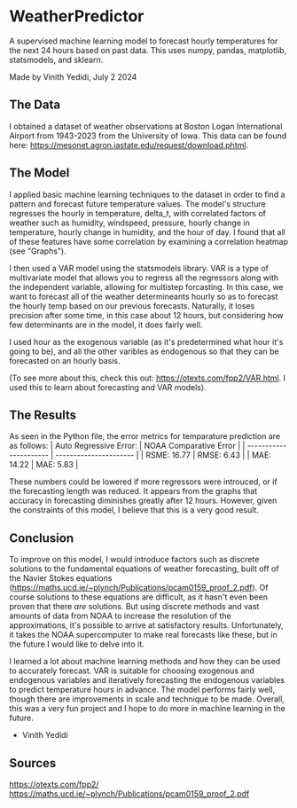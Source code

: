 # WeatherPredictor
A supervised machine learning model to forecast hourly temperatures for the next 24 hours based on past data. This uses numpy, pandas, matplotlib, statsmodels, and sklearn.

Made by Vinith Yedidi, July 2 2024

## The Data
I obtained a dataset of weather observations at Boston Logan International Airport from 1943-2023 from the University of Iowa. This data can be found here: https://mesonet.agron.iastate.edu/request/download.phtml.

## The Model
I applied basic machine learning techniques to the dataset in order to find a pattern and forecast future temperature values. The model's structure regresses the hourly in temperature, delta_t, with correlated factors of weather such as humidity, windspeed, pressure, hourly change in temperature, hourly change in humidity, and the hour of day. I found that all of these features have some correlation by examining a correlation heatmap (see "Graphs"). 

I then used a VAR model using the statsmodels library. VAR is a type of multivariate model that allows you to regress all the regressors along with the independent variable, allowing for multistep forcasting. In this case, we want to forecast all of the weather determineants hourly so as to forecast the hourly temp based on our previous forecasts. Naturally, it loses precision after some time, in this case about 12 hours, but considering how few determinants are in the model, it does fairly well.

I used hour as the exogenous variable (as it's predetermined what hour it's going to be), and all the other varibles as endogenous so that they can be forecasted on an hourly basis.

(To see more about this, check this out: https://otexts.com/fpp2/VAR.html. I used this to learn about forecasting and VAR models).

## The Results
As seen in the Python file, the error metrics for temparature prediction are as follows:
| Auto Regressive Error: | NOAA Comparative Error |
| ---------------------- | ---------------------- |
| RSME: 16.77            | RMSE: 6.43             |
| MAE:  14.22            | MAE:  5.83             |

These numbers could be lowered if more regressors were introuced, or if the forecasting length was reduced. It appears from the graphs that accuracy in forecasting diminishes greatly after 12 hours. However, given the constraints of this model, I believe that this is a very good result.

## Conclusion
To improve on this model, I would introduce factors such as discrete solutions to the fundamental equations of weather forecasting, built off of the Navier Stokes equations (https://maths.ucd.ie/~plynch/Publications/pcam0159_proof_2.pdf). Of course solutions to these equations are difficult, as it hasn't even been proven that there *are* solutions. But using discrete methods and vast amounts of data from NOAA to increase the resolution of the approximations, it's possible to arrive at satisfactory results. Unfortunately, it takes the NOAA supercomputer to make real forecasts like these, but in the future I would like to delve into it.

I learned a lot about machine learning methods and how they can be used to accurately forecast. VAR is suitable for choosing exogenous and endogenous variables and iteratively forecasting the endogenous variables to predict temperature hours in advance. The model performs fairly well, though there are improvements in scale and technique to be made. Overall, this was a very fun project and I hope to do more in machine learning in the future.

- Vinith Yedidi

## Sources
https://otexts.com/fpp2/<br>
https://maths.ucd.ie/~plynch/Publications/pcam0159_proof_2.pdf
